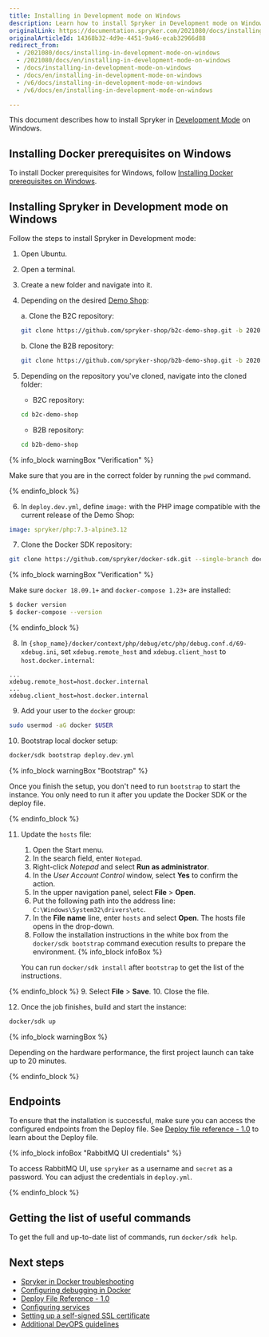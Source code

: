 ```yaml
---
title: Installing in Development mode on Windows
description: Learn how to install Spryker in Development mode on Windows.
originalLink: https://documentation.spryker.com/2021080/docs/installing-in-development-mode-on-windows
originalArticleId: 14368b32-4d9e-4451-9a46-ecab32966d88
redirect_from:
  - /2021080/docs/installing-in-development-mode-on-windows
  - /2021080/docs/en/installing-in-development-mode-on-windows
  - /docs/installing-in-development-mode-on-windows
  - /docs/en/installing-in-development-mode-on-windows
  - /v6/docs/installing-in-development-mode-on-windows
  - /v6/docs/en/installing-in-development-mode-on-windows

---
```


This document describes how to install Spryker in [Development Mode](/docs/scos/dev/developer-guides/{{page.version}}/installation/installing-spryker-with-docker/installation-guides/choosing-an-installation-mode.html#development-mode) on Windows.

## Installing Docker prerequisites on Windows

To install Docker prerequisites for Windows, follow [Installing Docker prerequisites on Windows](/docs/scos/dev/developer-guides/{{page.version}}/installation/installing-spryker-with-docker/docker-installation-prerequisites/installing-docker-prerequisites-on-windows.html).




## Installing Spryker in Development mode on Windows
Follow the steps to install Spryker in Development mode:

1. Open Ubuntu.
2. Open a terminal.
3. Create a new folder and navigate into it.
4. Depending on the desired [Demo Shop](/docs/scos/user/intro-to-spryker/{{page.version}}/about-spryker.html#spryker-b2b-b2c-demo-shops):

    a. Clone the B2C repository:

    ```bash
    git clone https://github.com/spryker-shop/b2c-demo-shop.git -b 202009.0-p1 --single-branch ./b2c-demo-shop
    ```

    b. Clone the B2B repository:

    ```bash
    git clone https://github.com/spryker-shop/b2b-demo-shop.git -b 202009.0-p1 --single-branch ./b2b-demo-shop
    ```

5. Depending on the repository you've cloned, navigate into the cloned folder:
    * B2C repository:
    ```bash
    cd b2c-demo-shop
    ```
    * B2B repository:
    ```bash
    cd b2b-demo-shop
    ```
{% info_block warningBox "Verification" %}

Make sure that you are in the correct folder by running the `pwd` command.

{% endinfo_block %}

6. In `deploy.dev.yml`, define `image:` with the PHP image compatible with the current release of the Demo Shop:

```yaml
image: spryker/php:7.3-alpine3.12
```

7. Clone the Docker SDK repository:
```bash
git clone https://github.com/spryker/docker-sdk.git --single-branch docker
```

{% info_block warningBox "Verification" %}

Make sure `docker 18.09.1+` and `docker-compose 1.23+` are installed:

```bash
$ docker version
$ docker-compose --version
```

{% endinfo_block %}

8. In `{shop_name}/docker/context/php/debug/etc/php/debug.conf.d/69-xdebug.ini`, set `xdebug.remote_host` and `xdebug.client_host` to `host.docker.internal`:

```text
...
xdebug.remote_host=host.docker.internal
...
xdebug.client_host=host.docker.internal
```

9. Add your user to the `docker` group:

```bash
sudo usermod -aG docker $USER
```

10. Bootstrap local docker setup:
```bash
docker/sdk bootstrap deploy.dev.yml
```
{% info_block warningBox "Bootstrap" %}

Once you finish the setup, you don't need to run `bootstrap` to start the instance. You only need to run it after you update the Docker SDK or the deploy file.

{% endinfo_block %}

11. Update the `hosts` file:
    1. Open the Start menu.
    2. In the search field, enter `Notepad`.
    3. Right-click *Notepad* and select **Run as administrator**.
    4. In the *User Account Control* window, select **Yes** to confirm the action.
    5. In the upper navigation panel, select **File** > **Open**.
    6. Put the following path into the address line: `C:\Windows\System32\drivers\etc`.
    7. In the **File name** line, enter `hosts` and select **Open**.
    The hosts file opens in the drop-down.
    8. Follow the installation instructions in the white box from the `docker/sdk bootstrap` command execution results to prepare the environment.
    {% info_block infoBox %}

    You can run `docker/sdk install` after `bootstrap` to get the list of the instructions.

{% endinfo_block %}
    9. Select **File** > **Save**.
    10. Close the file.

12. Once the job finishes, build and start the instance:

```bash
docker/sdk up
```

{% info_block warningBox %}

Depending on the hardware performance, the first project launch can take up to 20 minutes.

{% endinfo_block %}

## Endpoints

To ensure that the installation is successful, make sure you can access the configured endpoints from the Deploy file. See [Deploy file reference - 1.0](/docs/scos/dev/developer-guides/{{page.version}}/docker-sdk/deploy-file-reference-1.0.html) to learn about the Deploy file.

{% info_block infoBox "RabbitMQ UI credentials" %}

To access RabbitMQ UI, use `spryker` as a username and `secret` as a password. You can adjust the credentials in `deploy.yml`.

{% endinfo_block %}

## Getting the list of useful commands

To get the full and up-to-date list of commands, run `docker/sdk help`.

## Next steps

* [Spryker in Docker troubleshooting](/docs/scos/dev/developer-guides/{{page.version}}/troubleshooting/spryker-in-docker-issues/troubleshooting-docker-installation/docker-daemon-is-not-running.html)
* [Configuring debugging in Docker](/docs/scos/dev/developer-guides/{{page.version}}/docker-sdk/configuring-debugging-in-docker.html)
* [Deploy File Reference - 1.0](/docs/scos/dev/developer-guides/{{page.version}}/docker-sdk/deploy-file-reference-1.0.html)
* [Configuring services](/docs/scos/dev/developer-guides/{{page.version}}/docker-sdk/configuring-services.html)
* [Setting up a self-signed SSL certificate](/docs/scos/dev/developer-guides/{{page.version}}/installation/installing-spryker-with-docker/configuration/setting-up-a-self-signed-ssl-certificate.html)
* [Additional DevOPS guidelines](/docs/scos/dev/developer-guides/{{page.version}}/installation/installing-spryker-with-docker/configuration/additional-devops-guidelines.html)
